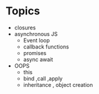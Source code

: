 # Topics
* closures
* asynchronous JS 
    * Event loop 
    * callback functions
    * promises
    * async await
* OOPS
    * this
    * bind ,call ,apply
    * inheritance , object creation 
